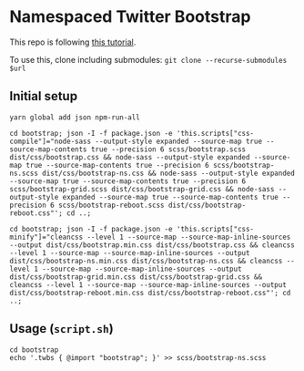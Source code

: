 # Namespaced Twitter Bootstrap

This repo is following [this tutorial][1].

To use this, clone including submodules: `git clone --recurse-submodules $url`

## Initial setup

```
yarn global add json npm-run-all

cd bootstrap; json -I -f package.json -e 'this.scripts["css-compile"]="node-sass --output-style expanded --source-map true --source-map-contents true --precision 6 scss/bootstrap.scss dist/css/bootstrap.css && node-sass --output-style expanded --source-map true --source-map-contents true --precision 6 scss/bootstrap-ns.scss dist/css/bootstrap-ns.css && node-sass --output-style expanded --source-map true --source-map-contents true --precision 6 scss/bootstrap-grid.scss dist/css/bootstrap-grid.css && node-sass --output-style expanded --source-map true --source-map-contents true --precision 6 scss/bootstrap-reboot.scss dist/css/bootstrap-reboot.css"'; cd ..;

cd bootstrap; json -I -f package.json -e 'this.scripts["css-minify"]="cleancss --level 1 --source-map --source-map-inline-sources --output dist/css/bootstrap.min.css dist/css/bootstrap.css && cleancss --level 1 --source-map --source-map-inline-sources --output dist/css/bootstrap-ns.min.css dist/css/bootstrap-ns.css && cleancss --level 1 --source-map --source-map-inline-sources --output dist/css/bootstrap-grid.min.css dist/css/bootstrap-grid.css && cleancss --level 1 --source-map --source-map-inline-sources --output dist/css/bootstrap-reboot.min.css dist/css/bootstrap-reboot.css"'; cd ..;
```

## Usage (`script.sh`)

```
cd bootstrap
echo '.twbs { @import "bootstrap"; }' >> scss/bootstrap-ns.scss
```

[1]: https://medium.com/@JonasJancarik/namespacing-bootstrap-css-419961f4d1f8
